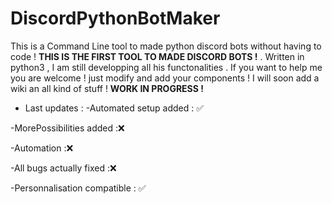 # DiscordPythonBotMaker
This is a Command Line tool to made python discord bots without having to code ! **THIS IS THE FIRST TOOL TO MADE DISCORD BOTS !** . Written in python3 , I am still developping all his functonalities .
If you want to help me you are welcome ! just modify and add your components !
I will soon add a wiki an all kind of stuff !
**WORK IN PROGRESS !**
* Last updates :
-Automated setup added : ✅

-MorePossibilities added :❌

-Automation :❌

-All bugs actually fixed :❌

-Personnalisation compatible : ✅
